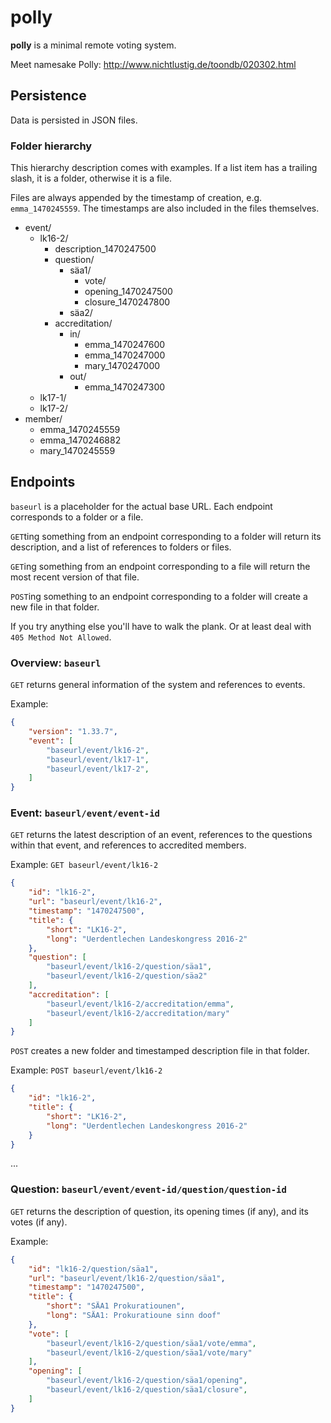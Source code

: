 # polly

**polly** is a minimal remote voting system.

Meet namesake Polly: http://www.nichtlustig.de/toondb/020302.html

## Persistence

Data is persisted in JSON files.

### Folder hierarchy

This hierarchy description comes with examples. If a list item has a trailing slash, it is a folder, otherwise it is a file.

Files are always appended by the timestamp of creation, e.g. `emma_1470245559`. The timestamps are also included in the files themselves.

  - event/
    - lk16-2/
      - description_1470247500
      - question/ 
        - säa1/
          - vote/
          - opening_1470247500
          - closure_1470247800
        - säa2/
      - accreditation/
        - in/
          - emma_1470247600
          - emma_1470247000
          - mary_1470247000
        - out/
          - emma_1470247300
    - lk17-1/
    - lk17-2/
  - member/
    - emma_1470245559
    - emma_1470246882
    - mary_1470245559

## Endpoints

`baseurl` is a placeholder for the actual base URL. Each endpoint corresponds to a folder or a file.

`GET`ting something from an endpoint corresponding to a folder will return its description, and a list of references to folders or files.

`GET`ing something from an endpoint corresponding to a file will return the most recent version of that file.

`POST`ing something to an endpoint corresponding to a folder will create a new file in that folder.

If you try anything else you'll have to walk the plank. Or at least deal with ``405 Method Not Allowed``.

### Overview: `baseurl`

`GET` returns general information of the system and references to events.

Example:
```json
{
    "version": "1.33.7",
    "event": [
        "baseurl/event/lk16-2",
        "baseurl/event/lk17-1",
        "baseurl/event/lk17-2",
    ]
}
```

### Event: `baseurl/event/event-id`

`GET` returns the latest description of an event, references to the questions within that event, and references to accredited members.

Example:
`GET baseurl/event/lk16-2`
```json
{
    "id": "lk16-2",
    "url": "baseurl/event/lk16-2",
    "timestamp": "1470247500",
    "title": {
        "short": "LK16-2",
        "long": "Uerdentlechen Landeskongress 2016-2"
    },
    "question": [
        "baseurl/event/lk16-2/question/säa1",
        "baseurl/event/lk16-2/question/säa2"
    ],
    "accreditation": [
        "baseurl/event/lk16-2/accreditation/emma",
        "baseurl/event/lk16-2/accreditation/mary"
    ]
}
```

`POST` creates a new folder and timestamped description file in that folder.

Example:
`POST baseurl/event/lk16-2`
```json
{
    "id": "lk16-2",
    "title": {
        "short": "LK16-2",
        "long": "Uerdentlechen Landeskongress 2016-2"
    }
}
```

...

### Question: `baseurl/event/event-id/question/question-id`

`GET` returns the description of question, its opening times (if any), and its votes (if any).

Example:
```json
{
    "id": "lk16-2/question/säa1",
    "url": "baseurl/event/lk16-2/question/säa1",
    "timestamp": "1470247500",
    "title": {
        "short": "SÄA1 Prokuratiounen",
        "long": "SÄA1: Prokuratioune sinn doof"
    },
    "vote": [
        "baseurl/event/lk16-2/question/säa1/vote/emma",
        "baseurl/event/lk16-2/question/säa1/vote/mary"
    ],
    "opening": [
        "baseurl/event/lk16-2/question/säa1/opening",
        "baseurl/event/lk16-2/question/säa1/closure",
    ]
}
```
